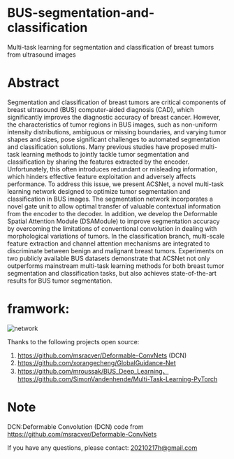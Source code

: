 # BUS-segmentation-and-classification
Multi-task learning for segmentation and classification of breast tumors from ultrasound images

# Abstract
Segmentation and classification of breast tumors are critical components of breast ultrasound (BUS) computer-aided diagnosis (CAD), which significantly improves the diagnostic accuracy of breast cancer. However, the characteristics of tumor regions in BUS images, such as non-uniform intensity distributions, ambiguous or missing boundaries, and varying tumor shapes and sizes, pose significant challenges to automated segmentation and classification solutions. Many previous studies have proposed multi-task learning methods to jointly tackle tumor segmentation and classification by sharing the features extracted by the encoder. Unfortunately, this often introduces redundant or misleading information, which hinders effective feature exploitation and adversely affects performance. To address this issue, we present ACSNet, a novel multi-task learning network designed to optimize tumor segmentation and classification in BUS images. The segmentation network incorporates a novel gate unit to allow optimal transfer of valuable contextual information from the encoder to the decoder. In addition, we develop the Deformable Spatial Attention Module (DSAModule) to improve segmentation accuracy by overcoming the limitations of conventional convolution in dealing with morphological variations of tumors. In the classification branch, multi-scale feature extraction and channel attention mechanisms are integrated to discriminate between benign and malignant breast tumors. Experiments on two publicly available BUS datasets demonstrate that ACSNet not only outperforms mainstream multi-task learning methods for both breast tumor segmentation and classification tasks, but also achieves state-of-the-art results for BUS tumor segmentation.
# framwork:
![network](https://github.com/user-attachments/assets/8e422aad-c244-488c-b099-645c3a60aab7)

Thanks to the following projects open source:
1. https://github.com/msracver/Deformable-ConvNets (DCN)
2. https://github.com/xorangecheng/GlobalGuidance-Net
3. https://github.com/mroussak/BUS_Deep_Learning、https://github.com/SimonVandenhende/Multi-Task-Learning-PyTorch

# Note
DCN:Deformable Convolution (DCN) code from https://github.com/msracver/Deformable-ConvNets

If you have any questions, please contact:
20210217h@gmail.com
